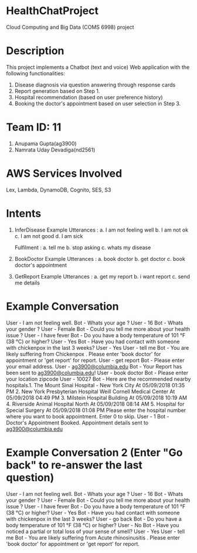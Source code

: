 # HealthChatProject
Cloud Computing and Big Data (COMS 6998) project

# Description
This project implements a Chatbot (text and voice) Web application with the following functionalities:
1. Disease diagnosis via question answering through response cards
2. Report generation based on Step 1. 
3. Hospital recommendation (based on user preference history)
4. Booking the doctor's appointment based on user selection in Step 3.

# Team ID: 11
1. Anupama Gupta(ag3900)
2. Namrata Uday Devadiga(nd2561)

# AWS Services Involved
Lex, Lambda, DynamoDB, Cognito, SES, S3

# Intents
1. InferDisease
   Example Utterances :
   a. I am not feeling well
   b. I am not ok
   c. I am not good
   d. I am sick
   
   Fulfilment :
   a. tell me
   b. stop asking
   c. whats my disease
   
2. BookDoctor
   Example Utterances :
   a. book doctor
   b. get doctor
   c. book doctor's appointment
  
3. GetReport
   Example Utterances :
   a. get my report
   b. i want report
   c. send me details

# Example Conversation
User - I am not feeling well.
Bot - Whats your age ?
User - 16
Bot - Whats your gender ?
User - Female
Bot - Could you tell me more about your health issue ?
User - I have fever
Bot - Do you have a body temperature of 101 °F (38 °C) or higher?
User - Yes
Bot - Have you had contact with someone with chickenpox in the last 3 weeks?
User - Yes
User - tell me
Bot - You are likely suffering from Chickenpox . Please enter 'book doctor' for appointment or 'get report' for report.
User - get report
Bot - Please enter your email address.
User - ag3900@columbia.edu
Bot - Your Report has been sent to ag3900@columbia.edu!
User - book doctor 
Bot - Please enter your location zipcode
User - 10027
Bot - Here are the recommended nearby hospitals.1. The Mount Sinai Hospital - New York City At 05/09/2018 01:35 PM 2. New York Presbyterian Hospital Weill Cornell Medical Center At 05/09/2018 04:49 PM 3. Milstein Hospital Building At 05/09/2018 10:19 AM 4. Riverside Animal Hospital North At 05/09/2018 08:14 AM 5. Hospital for Special Surgery At 05/09/2018 01:08 PM Please enter the hospital number where you want to book appointment. Enter 0 to skip.
User - 1
Bot - Doctor's Appointment Booked. Appointment details sent to ag3900@columbia.edu

# Example Conversation 2 (Enter "Go back" to re-answer the last question)
User - I am not feeling well.
Bot - Whats your age ?
User - 16
Bot - Whats your gender ?
User - Female
Bot - Could you tell me more about your health issue ?
User - I have fever
Bot - Do you have a body temperature of 101 °F (38 °C) or higher?
User - Yes
Bot - Have you had contact with someone with chickenpox in the last 3 weeks?
User - go back
Bot - Do you have a body temperature of 101 °F (38 °C) or higher?
User - No
Bot - Have you noticed a partial or total loss of your sense of smell?
User - Yes
User - tell me
Bot - You are likely suffering from Acute rhinosinusitis . Please enter 'book doctor' for appointment or 'get report' for report.

